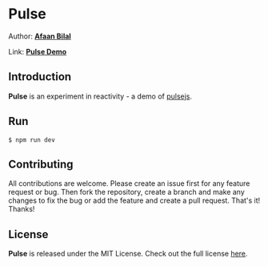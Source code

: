 Pulse
=====

Author: **[Afaan Bilal](https://afaan.dev)**

Link: **[Pulse Demo](https://afaan.dev/pulse)**

## Introduction
**Pulse** is an experiment in reactivity - a demo of [pulsejs](https://github.com/AfaanBilal/pulsejs).

## Run

```` $ npm run dev ````

## Contributing
All contributions are welcome. Please create an issue first for any feature request
or bug. Then fork the repository, create a branch and make any changes to fix the bug
or add the feature and create a pull request. That's it!
Thanks!

## License
**Pulse** is released under the MIT License.
Check out the full license [here](LICENSE).
